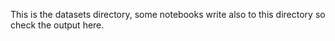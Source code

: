 This is the datasets directory, some notebooks write also to this directory so check the output here.
